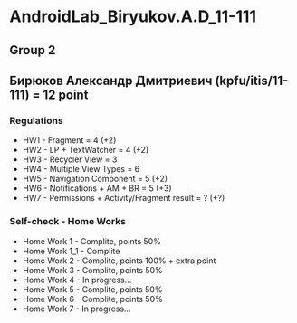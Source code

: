 # AndroidLab_Biryukov.A.D_11-111
## Group 2 

## Бирюков Александр Дмитриевич (kpfu/itis/11-111) = 12 point


### Regulations
* HW1 - Fragment                                = 4 (+2)
* HW2 - LP + TextWatcher                        =	4 (+2)
* HW3 - Recycler View	                          = 3
* HW4 - Multiple View Types	                    = 6
* HW5 - Navigation Component	                  = 5 (+2)
* HW6 - Notifications + AM + BR	                = 5 (+3)
* HW7 - Permissions + Activity/Fragment result	= ? (+?)

### Self-check - Home Works

* Home Work 1   - Complite, points 50%
* Home Work 1_1 - Complite
* Home Work 2   - Complite, points 100% + extra point
* Home Work 3   - Complite, points 50%
* Home Work 4   - In progress...
* Home Work 5   - Complite, points 50%
* Home Work 6   - Complite, points 50%
* Home Work 7   - In progress...



